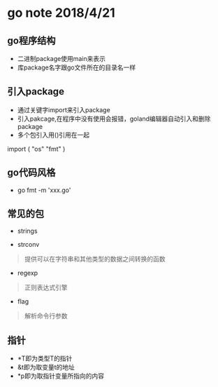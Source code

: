 # go note 2018/4/21


## go程序结构
- 二进制package使用main来表示
- 库package名字跟go文件所在的目录名一样

## 引入package
- 通过关键字import来引入package
- 引入pakcage,在程序中没有使用会报错，goland编辑器自动引入和删除package
- 多个包引入用()引用在一起
> 
import (
	"os"
	"fmt"
)

## go代码风格
-  go fmt -m 'xxx.go'


## 常见的包

- strings

- strconv
> 提供可以在字符串和其他类型的数据之间转换的函数

- regexp
> 正则表达式引擎

- flag
> 解析命令行参数

## 指针
- *T即为类型T的指针
- &t即为取变量t的地址
- *p即为取指针变量所指向的内容

















